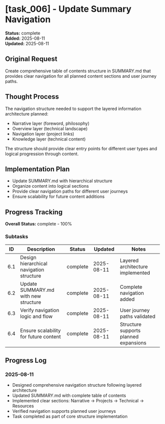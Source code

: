 # [task_006] - Update Summary Navigation

**Status:** complete  
**Added:** 2025-08-11  
**Updated:** 2025-08-11

## Original Request
Create comprehensive table of contents structure in SUMMARY.md that provides clear navigation for all planned content sections and user journey paths.

## Thought Process
The navigation structure needed to support the layered information architecture planned:
- Narrative layer (foreword, philosophy)
- Overview layer (technical landscape)
- Navigation layer (project links)
- Knowledge layer (technical content)

The structure should provide clear entry points for different user types and logical progression through content.

## Implementation Plan
- Update SUMMARY.md with hierarchical structure
- Organize content into logical sections
- Provide clear navigation paths for different user journeys
- Ensure scalability for future content additions

## Progress Tracking

**Overall Status:** complete - 100%

### Subtasks
| ID | Description | Status | Updated | Notes |
|----|-------------|--------|---------|-------|
| 6.1 | Design hierarchical navigation structure | complete | 2025-08-11 | Layered architecture implemented |
| 6.2 | Update SUMMARY.md with new structure | complete | 2025-08-11 | Complete navigation added |
| 6.3 | Verify navigation logic and flow | complete | 2025-08-11 | User journey paths validated |
| 6.4 | Ensure scalability for future content | complete | 2025-08-11 | Structure supports planned expansions |

## Progress Log
### 2025-08-11
- Designed comprehensive navigation structure following layered architecture
- Updated SUMMARY.md with complete table of contents
- Implemented clear sections: Narrative → Projects → Technical → Resources
- Verified navigation supports planned user journeys
- Task completed as part of core structure implementation
